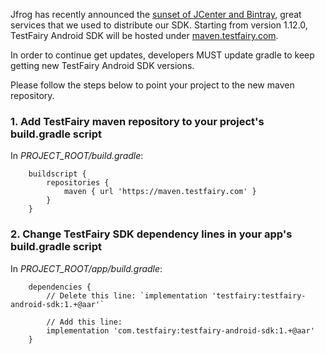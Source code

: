 Jfrog has recently announced the [sunset of JCenter and Bintray](https://jfrog.com/blog/into-the-sunset-bintray-jcenter-gocenter-and-chartcenter/), great services that we used to distribute our SDK.
Starting from version 1.12.0, TestFairy Android SDK will be hosted under [maven.testfairy.com](https://maven.testfairy.com). 

In order to continue get updates, developers MUST update gradle to keep getting new TestFairy Android SDK versions.

Please follow the steps below to point your project to the new maven repository.

### 1. Add TestFairy maven repository to your project's **build.gradle** script

In *PROJECT_ROOT/build.gradle*:

```
    buildscript {
        repositories {
            maven { url 'https://maven.testfairy.com' }
        }
    }
```


### 2. Change TestFairy SDK dependency lines in your app's **build.gradle** script

In *PROJECT_ROOT/app/build.gradle*:

```
    dependencies {
        // Delete this line: `implementation 'testfairy:testfairy-android-sdk:1.+@aar'`

        // Add this line:
        implementation 'com.testfairy:testfairy-android-sdk:1.+@aar'
    }
```

